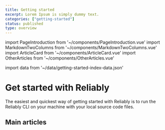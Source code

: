 ```yaml
---
title: Getting started
excerpt: Lorem Ipsum is simply dummy text.
categories: ["getting-started"]
status: published
type: overview
---
```

import PageIntroduction from '~/components/PageIntroduction.vue'
import MarkdownTwoColumns from '~/components/MarkdownTwoColumns.vue'
import ArticleCard from '~/components/ArticleCard.vue'
import OtherArticles from '~/components/OtherArticles.vue'

import data from '~/data/getting-started-index-data.json'

# Get started with Reliably

<PageIntroduction>
  The easiest and quickest way of getting started with Reliably is to run the Reliably CLI on your machine with your local source code files.
</PageIntroduction>

## Main articles

<MarkdownTwoColumns>
  <ArticleCard
    title="Install Reliably"
    description="Install the Reliably CLI and make your first Kubernetes manifest more reliable in minutes."
    link="/getting-started/install/"
  />
  <ArticleCard
    title="Login to Reliably"
    description="Authenticate the Reliably CLI with Reliably.com"
    link="/getting-started/login/"
  />

 <ArticleCard
    title="Upgrade the Reliably CLI"
    description="If you already have the  Reliably CLI installed, you can easily
    upgrade to the latest version of Reliably."
    link="/getting-started/upgrade/"
  />
</MarkdownTwoColumns>

